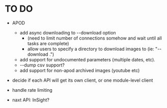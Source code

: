 # TO DO

- APOD
    - add async downloading to --download option
        - (need to limit number of connections somehow and wait until all tasks are complete)
        - allow users to specify a directory to download images to (ie: "--download .")
    - add support for undocumented parameters (multiple dates, etc).
    - --dump csv support?
    - add support for non-apod archived images (youtube etc)

- decide if each API will get its own client, or one module-level client

- handle rate limiting

- naxt API: InSight?